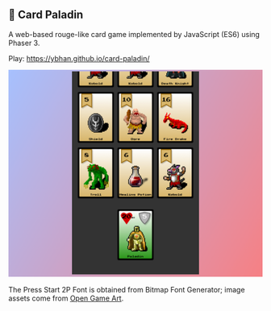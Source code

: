 ## 👾 Card Paladin

A web-based rouge-like card game implemented by JavaScript (ES6) using Phaser 3.

Play: https://ybhan.github.io/card-paladin/

<img alt="Card Paladin | Game" src="card-game.png" width="700">

The Press Start 2P Font is obtained from Bitmap Font Generator; image assets come from [Open Game Art](https://opengameart.org/).
